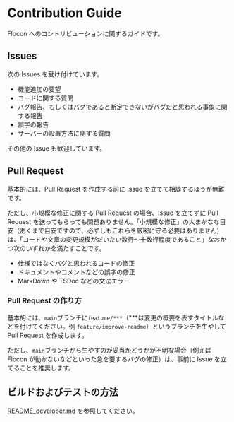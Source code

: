 # Contribution Guide

Flocon へのコントリビューションに関するガイドです。

## Issues

次の Issues を受け付けています。

- 機能追加の要望
- コードに関する質問
- バグ報告、もしくはバグであると断定できないがバグだと思われる事象に関する報告
- 誤字の報告
- サーバーの設置方法に関する質問

その他の Issue も歓迎しています。

## Pull Request

基本的には、Pull Request を作成する前に Issue を立てて相談するほうが無難です。

ただし、小規模な修正に関する Pull Request の場合、Issue を立てずに Pull Request を送ってもらっても問題ありません。「小規模な修正」の大まかなな目安（あくまで目安ですので、必ずしもこれらを厳密に守る必要はありません）は、「コードや文章の変更規模がだいたい数行～十数行程度であること」なおかつ次のいずれかを満たすことです。

- 仕様ではなくバグと思われるコードの修正
- ドキュメントやコメントなどの誤字の修正
- MarkDown や TSDoc などの文法エラー

### Pull Request の作り方

基本的には、`main`ブランチに`feature/***`（\*\*\*は変更の概要を表すタイトルなどを付けてください。例 `feature/improve-readme`）というブランチを生やして Pull Request を作成します。

ただし、`main`ブランチから生やすのが妥当かどうかが不明な場合（例えば Flocon が動かないなどといった急を要するバグの修正）は、事前に Issue を立てることを推奨します。

## ビルドおよびテストの方法

[README_developer.md](README_developer.md) を参照してください。
